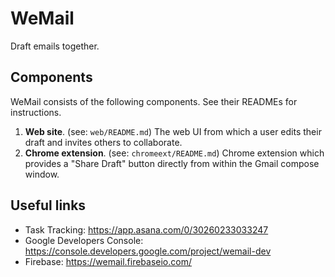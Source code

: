 # WeMail

Draft emails together.

## Components

WeMail consists of the following components. See their READMEs for instructions.

1. **Web site**. (see: `web/README.md`) The web UI from which a user edits their draft and invites others to collaborate.
2. **Chrome extension**. (see: `chromeext/README.md`) Chrome extension which provides a "Share Draft" button directly from within the Gmail compose window.

## Useful links

- Task Tracking: https://app.asana.com/0/30260233033247
- Google Developers Console: https://console.developers.google.com/project/wemail-dev
- Firebase: https://wemail.firebaseio.com/